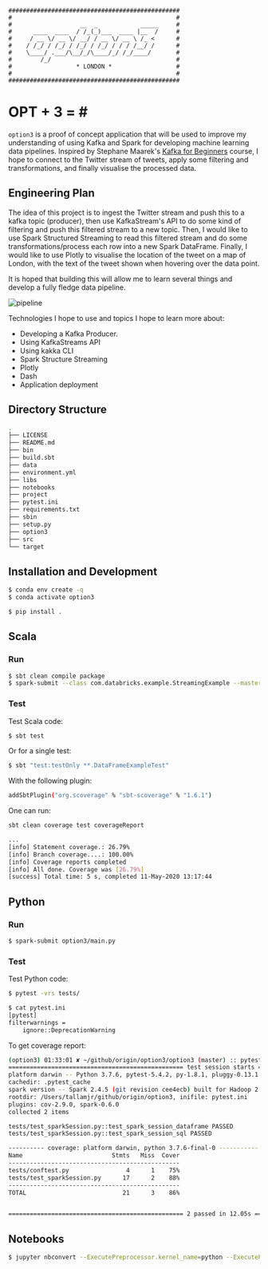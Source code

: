     ################################################
    #                                              #
    #                   __  _            _____     #
    #      ____  ____  / /_(_)___  ____ |__  /     #
    #     / __ \/ __ \/ __/ / __ \/ __ \ /_ <      #
    #    / /_/ / /_/ / /_/ / /_/ / / / /__/ /      #
    #    \____/ .___/\__/_/\____/_/ /_/____/       #
    #        /_/                                   #
    #                  * LONDON *                  #
    #                                              #
    ################################################

# OPT + 3 = \#

`option3` is a proof of concept application that will be used to improve my understanding of using
Kafka and Spark for developing machine learning data pipelines. Inspired by Stephane Maarek's [Kafka
for Beginners](https://www.linkedin.com/learning/learn-apache-kafka-for-beginners) course, I hope to
connect to the Twitter stream of tweets, apply some filtering and transformations, and finally
visualise the processed data.

## Engineering Plan

The idea of this project is to ingest the Twitter stream and push this to a kafka topic (producer),
then use KafkaStream's API to do some kind of filtering and push this filtered stream to a new
topic.  Then, I would like to use Spark Structured Streaming to read this filtered stream and do
some transformations/process each row into a new Spark DataFrame. Finally, I would like to use
Plotly to visualise the location of the tweet on a map of London, with the text of the tweet shown
when hovering over the data point.

It is hoped that building this will allow me to learn several things and develop a
fully fledge data pipeline.

![pipeline](docs/imgs/option3-plan.png)

Technologies I hope to use and topics I hope to learn more about:

* Developing a Kafka Producer.
* Using KafkaStreams API
* Using kakka CLI
* Spark Structure Streaming
* Plotly
* Dash
* Application deployment

## Directory Structure

```bash
.
├── LICENSE
├── README.md
├── bin
├── build.sbt
├── data
├── environment.yml
├── libs
├── notebooks
├── project
├── pytest.ini
├── requirements.txt
├── sbin
├── setup.py
├── option3
├── src
└── target

```

## Installation and Development


```bash
$ conda env create -q
$ conda activate option3
```

```bash
$ pip install .
```

## Scala

### Run
```bash
$ sbt clean compile package
$ spark-submit --class com.databricks.example.StreamingExample --master local[*] target/scala-2.11/option3.11-0.1-SNAPSHOT.jar
```

### Test

Test Scala code:
```bash
$ sbt test
```
Or for a single test:
```bash
$ sbt "test:testOnly **.DataFrameExampleTest"
```

With the following plugin:

```bash
addSbtPlugin("org.scoverage" % "sbt-scoverage" % "1.6.1")
```

One can run:

```bash
sbt clean coverage test coverageReport
```

```bash
...
[info] Statement coverage.: 26.79%
[info] Branch coverage....: 100.00%
[info] Coverage reports completed
[info] All done. Coverage was [26.79%]
[success] Total time: 5 s, completed 11-May-2020 13:17:44

```

## Python

### Run

```bash
$ spark-submit option3/main.py
```

### Test

Test Python code:
```bash
$ pytest -vrs tests/
```

```bash
$ cat pytest.ini
[pytest]
filterwarnings =
    ignore::DeprecationWarning
```


To get coverage report:
```bash
(option3) 01:33:01 ✘ ~/github/origin/option3/option3 (master) :: pytest -vrs --cov tests/
================================================= test session starts =================================================
platform darwin -- Python 3.7.6, pytest-5.4.2, py-1.8.1, pluggy-0.13.1 -- /usr/local/anaconda3/envs/option3/bin/python
cachedir: .pytest_cache
spark version -- Spark 2.4.5 (git revision cee4ecb) built for Hadoop 2.7.3 | Build flags: -B -Pmesos -Pyarn -Pkubernetes -Pflume -Psparkr -Pkafka-0-8 -Phadoop-2.7 -Phive -Phive-thriftserver -DzincPort=3036
rootdir: /Users/tallamjr/github/origin/option3, inifile: pytest.ini
plugins: cov-2.9.0, spark-0.6.0
collected 2 items

tests/test_sparkSession.py::test_spark_session_dataframe PASSED                                                 [ 50%]
tests/test_sparkSession.py::test_spark_session_sql PASSED                                                       [100%]

---------- coverage: platform darwin, python 3.7.6-final-0 -----------
Name                         Stmts   Miss  Cover
------------------------------------------------
tests/conftest.py                4      1    75%
tests/test_sparkSession.py      17      2    88%
------------------------------------------------
TOTAL                           21      3    86%


================================================= 2 passed in 12.05s ==================================================
```

## Notebooks

```bash
$ jupyter nbconvert --ExecutePreprocessor.kernel_name=python --ExecutePreprocessor.timeout=600 --to html --execute notebooks/*.ipynb --output-dir notebooks/html/
```
